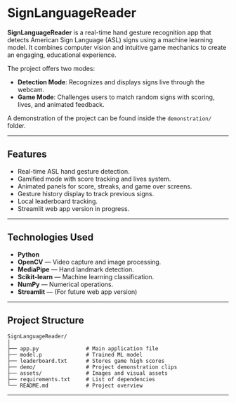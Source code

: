 # SignLanguageReader

**SignLanguageReader** is a real-time hand gesture recognition app that detects American Sign Language (ASL) signs using a machine learning model. It combines computer vision and intuitive game mechanics to create an engaging, educational experience.

The project offers two modes:
- **Detection Mode**: Recognizes and displays signs live through the webcam.
- **Game Mode**: Challenges users to match random signs with scoring, lives, and animated feedback.

A demonstration of the project can be found inside the `demonstration/` folder.

---

## Features
- Real-time ASL hand gesture detection.
- Gamified mode with score tracking and lives system.
- Animated panels for score, streaks, and game over screens.
- Gesture history display to track previous signs.
- Local leaderboard tracking.
- Streamlit web app version in progress.

---

## Technologies Used
- **Python**
- **OpenCV** — Video capture and image processing.
- **MediaPipe** — Hand landmark detection.
- **Scikit-learn** — Machine learning classification.
- **NumPy** — Numerical operations.
- **Streamlit** — (For future web app version)

---

## Project Structure
```
SignLanguageReader/
│
├── app.py               # Main application file
├── model.p              # Trained ML model
├── leaderboard.txt      # Stores game high scores
├── demo/                # Project demonstration clips
├── assets/              # Images and visual assets
├── requirements.txt     # List of dependencies
└── README.md            # Project overview
```

---
